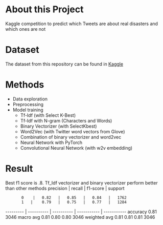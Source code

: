 # About this Project
Kaggle competition to predict which Tweets are about real disasters and which ones are not

# Dataset
The dataset from this repository can be found in [Kaggle](https://www.kaggle.com/c/nlp-getting-started)
# Methods
* Data exploration
* Preprocessing
* Model training
  * Tf-Idf (with Select K-Best)
  * Tf-Idf with N-gram (Characters and Words)
  * Binary Vectorizer (with SelectKbest)
  * Word2Vec (with Twitter word vectors from Glove)
  * Combination of binary vectorizer and word2vec
  * Neural Network with PyTorch
  * Convolutional Neural Network (with w2v embedding)

# Result
Best f1 score is .8. Tf_Idf vectorizer and binary vectorizer perform better than other methods
 precision |   recall | f1-score |  support

           0    |   0.82   |   0.85   |   0.84   |   1762
           1   |    0.79   |   0.75   |   0.77   |   1284
--------- | ---------- | ---------- | ----------- | -----------
    accuracy                           0.81      3046
   macro avg       0.81      0.80      0.80      3046
weighted avg       0.81      0.81      0.81      3046
  
